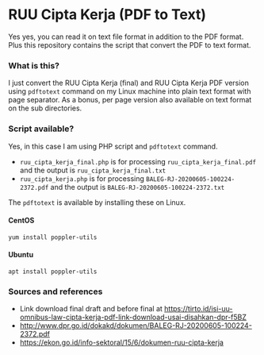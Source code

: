 # RUU Cipta Kerja (PDF to Text)
Yes yes, you can read it on text file format in addition to the PDF format. Plus this repository contains the script that convert the PDF to text format.

### What is this?
I just convert the RUU Cipta Kerja (final) and RUU Cipta Kerja PDF version using `pdftotext` command on my Linux machine into plain text format with page separator. As a bonus, per page version also available on text format on the sub directories.

### Script available?
Yes, in this case I am using PHP script and `pdftotext` command. 

- `ruu_cipta_kerja_final.php` is for processing `ruu_cipta_kerja_final.pdf` and the output is `ruu_cipta_kerja_final.txt`
- `ruu_cipta_kerja.php` is for processing `BALEG-RJ-20200605-100224-2372.pdf` and the output is `BALEG-RJ-20200605-100224-2372.txt`

The `pdftotext` is available by installing these on Linux.

#### CentOS
```
yum install poppler-utils
```

#### Ubuntu
```
apt install poppler-utils
```

### Sources and references
- Link download final draft and before final at https://tirto.id/isi-uu-omnibus-law-cipta-kerja-pdf-link-download-usai-disahkan-dpr-f5BZ
- http://www.dpr.go.id/dokakd/dokumen/BALEG-RJ-20200605-100224-2372.pdf
- https://ekon.go.id/info-sektoral/15/6/dokumen-ruu-cipta-kerja
